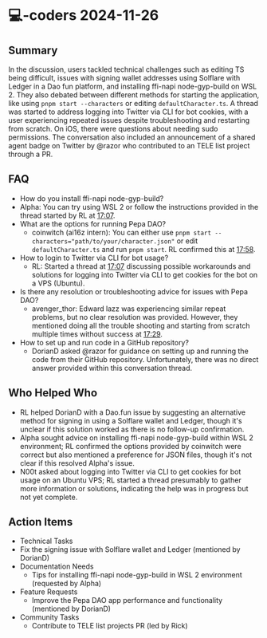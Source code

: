 # 💻-coders 2024-11-26

## Summary

In the discussion, users tackled technical challenges such as editing TS being difficult, issues with signing wallet addresses using Solflare with Ledger in a Dao fun platform, and installing ffi-napi node-gyp-build on WSL 2. They also debated between different methods for starting the application, like using `pnpm start --characters` or editing `defaultCharacter.ts`. A thread was started to address logging into Twitter via CLI for bot cookies, with a user experiencing repeated issues despite troubleshooting and restarting from scratch. On iOS, there were questions about needing sudo permissions. The conversation also included an announcement of a shared agent badge on Twitter by @razor who contributed to an TELE list project through a PR.

## FAQ

- How do you install ffi-napi node-gyp-build?
- Alpha: You can try using WSL 2 or follow the instructions provided in the thread started by RL at [17:07](https://fxtwitter.com/rl_crypto/status/1496385857999572736).
- What are the options for running Pepa DAO?
    - coinwitch (ai16z intern): You can either use `pnpm start --characters="path/to/your/character.json"` or edit `defaultCharacter.ts` and run `pnpm start`. RL confirmed this at [17:58](https://fxtwitter.com/rl_crypto/status/1496390202101296128).
- How to login to Twitter via CLI for bot usage?
    - RL: Started a thread at [17:07](https://fxtwitter.com/rl_crypto/status/1496385857999572736) discussing possible workarounds and solutions for logging into Twitter via CLI to get cookies for the bot on a VPS (Ubuntu).
- Is there any resolution or troubleshooting advice for issues with Pepa DAO?
    - avenger_thor: Edward lazz was experiencing similar repeat problems, but no clear resolution was provided. However, they mentioned doing all the trouble shooting and starting from scratch multiple times without success at [17:29](https://fxtwitter.com/avenger_thor/status/1496389505207380864).
- How to set up and run code in a GitHub repository?
    - DorianD asked @razor for guidance on setting up and running the code from their GitHub repository. Unfortunately, there was no direct answer provided within this conversation thread.

## Who Helped Who

- RL helped DorianD with a Dao.fun issue by suggesting an alternative method for signing in using a Solflare wallet and Ledger, though it's unclear if this solution worked as there is no follow-up confirmation.
- Alpha sought advice on installing ffi-napi node-gyp-build within WSL 2 environment; RL confirmed the options provided by coinwitch were correct but also mentioned a preference for JSON files, though it's not clear if this resolved Alpha's issue.
- N00t asked about logging into Twitter via CLI to get cookies for bot usage on an Ubuntu VPS; RL started a thread presumably to gather more information or solutions, indicating the help was in progress but not yet complete.

## Action Items

- Technical Tasks
- Fix the signing issue with Solflare wallet and Ledger (mentioned by DorianD)
- Documentation Needs
    - Tips for installing ffi-napi node-gyp-build in WSL 2 environment (requested by Alpha)
- Feature Requests
    - Improve the Pepa DAO app performance and functionality (mentioned by DorianD)
- Community Tasks
    - Contribute to TELE list projects PR (led by Rick)
